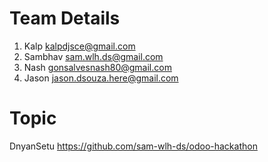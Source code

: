 # Team Details
1. Kalp
   kalpdjsce@gmail.com
2. Sambhav
   sam.wlh.ds@gmail.com
3. Nash
   gonsalvesnash80@gmail.com
4. Jason
   jason.dsouza.here@gmail.com

# Topic 
DnyanSetu
https://github.com/sam-wlh-ds/odoo-hackathon
   
